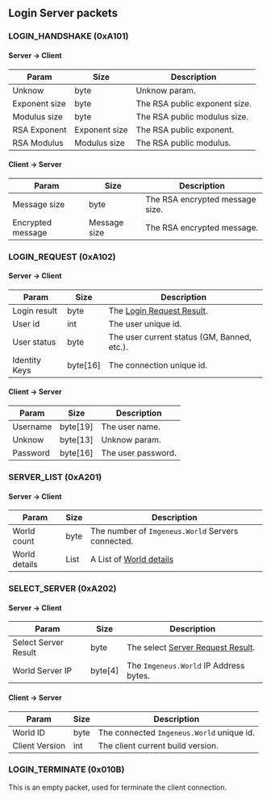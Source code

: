 ## Login Server packets

### LOGIN_HANDSHAKE (0xA101)

#### Server -> Client

| Param | Size | Description |
| ----------- | ------------ | ----------- |
| Unknow | byte | Unknow param. |
| Exponent size | byte | The RSA public exponent size. |
| Modulus size | byte | The RSA public modulus size. |
| RSA Exponent | Exponent size | The RSA public exponent. |
| RSA Modulus | Modulus size | The RSA public modulus. |

#### Client -> Server

| Param | Size | Description |
| ----------- | ------------ | ----------- |
| Message size | byte | The RSA encrypted message size. |
| Encrypted message | Message size | The RSA encrypted message. |

### LOGIN_REQUEST (0xA102)

#### Server -> Client

| Param | Size | Description |
| ----------- | ------------ | ----------- |
| Login result | byte | The [Login Request Result](https://github.com/KSExtrez/Imgeneus/blob/master/docs/structures/LOGIN.md#login-result). |
| User id | int | The user unique id. |
| User status | byte | The user current status (GM, Banned, etc.). |
| Identity Keys | byte[16] | The connection unique id. |

#### Client -> Server

| Param | Size | Description |
| ----------- | ------------ | ----------- |
| Username | byte[19] | The user name. |
| Unknow | byte[13] | Unknow param. |
| Password | byte[16] | The user password. |

### SERVER_LIST (0xA201)

#### Server -> Client

| Param | Size | Description |
| ----------- | ------------ | ----------- |
| World count | byte | The number of `Imgeneus.World` Servers connected. |
| World details | List<WorldDetails> | A List of [World details](https://github.com/KSExtrez/Imgeneus/blob/master/docs/structures/LOGIN.md#world-details)  |


### SELECT_SERVER (0xA202)

#### Server -> Client

| Param | Size | Description |
| ----------- | ------------ | ----------- |
| Select Server Result | byte | The select [Server Request Result](https://github.com/KSExtrez/Imgeneus/blob/master/docs/structures/LOGIN.md#selec-server-result). |
| World Server IP | byte[4] | The `Imgeneus.World` IP Address bytes. |

#### Client -> Server

| Param | Size | Description |
| ----------- | ------------ | ----------- |
| World ID | byte | The connected `Imgeneus.World` unique id. |
| Client Version | int | The client current build version. |

### LOGIN_TERMINATE (0x010B)

This is an empty packet, used for terminate the client connection.
